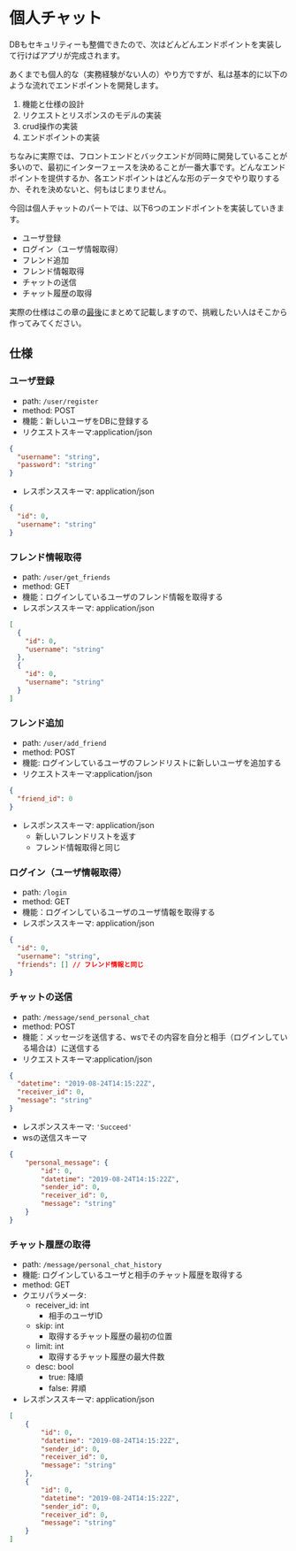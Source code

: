 # 個人チャット

DBもセキュリティーも整備できたので、次はどんどんエンドポイントを実装して行けばアプリが完成されます。

あくまでも個人的な（実務経験がない人の）やり方ですが、私は基本的に以下のような流れでエンドポイントを開発します。

1. 機能と仕様の設計
2. リクエストとリスポンスのモデルの実装
3. crud操作の実装
4. エンドポイントの実装

ちなみに実際では、フロントエンドとバックエンドが同時に開発していることが多いので、最初にインターフェースを決めることが一番大事です。どんなエンドポイントを提供するか、各エンドポイントはどんな形のデータでやり取りするか、それを決めないと、何もはじまりません。

今回は個人チャットのパートでは、以下6つのエンドポイントを実装していきます。

- ユーザ登録
- ログイン（ユーザ情報取得）
- フレンド追加
- フレンド情報取得
- チャットの送信
- チャット履歴の取得

実際の仕様はこの章の[最後](#仕様)にまとめて記載しますので、挑戦したい人はそこから作ってみてください。

## 仕様

### ユーザ登録
- path: `/user/register`
- method: POST
- 機能：新しいユーザをDBに登録する
- リクエストスキーマ:application/json
```json
{
  "username": "string",
  "password": "string"
}
```
- レスポンススキーマ: application/json
```json
{
  "id": 0,
  "username": "string"
}
```

### フレンド情報取得
- path: `/user/get_friends`
- method: GET
- 機能：ログインしているユーザのフレンド情報を取得する
- レスポンススキーマ: application/json
```json
[
  {
    "id": 0,
    "username": "string"
  },
  {
    "id": 0,
    "username": "string"
  }
]
```

### フレンド追加
- path: `/user/add_friend`
- method: POST
- 機能: ログインしているユーザのフレンドリストに新しいユーザを追加する
- リクエストスキーマ:application/json
```json
{
  "friend_id": 0
}
```
- レスポンススキーマ: application/json
  - 新しいフレンドリストを返す
  - フレンド情報取得と同じ

### ログイン（ユーザ情報取得）
- path: `/login`
- method: GET
- 機能：ログインしているユーザのユーザ情報を取得する
- レスポンススキーマ: application/json
```json
{
  "id": 0,
  "username": "string",
  "friends": [] // フレンド情報と同じ
}
```

### チャットの送信
- path: `/message/send_personal_chat`
- method: POST
- 機能：メッセージを送信する、wsでその内容を自分と相手（ログインしている場合は）に送信する
- リクエストスキーマ:application/json
```json
{
  "datetime": "2019-08-24T14:15:22Z",
  "receiver_id": 0,
  "message": "string"
}
```
- レスポンススキーマ: `'Succeed'`
- wsの送信スキーマ
```json
{
    "personal_message": {
        "id": 0,
        "datetime": "2019-08-24T14:15:22Z",
        "sender_id": 0,
        "receiver_id": 0,
        "message": "string"
    }
}

```

### チャット履歴の取得
- path: `/message/personal_chat_history`
- 機能: ログインしているユーザと相手のチャット履歴を取得する
- method: GET
- クエリパラメータ: 
  - receiver_id: int
    - 相手のユーザID
  - skip: int
    - 取得するチャット履歴の最初の位置
  - limit: int
    - 取得するチャット履歴の最大件数
  - desc: bool
    - true: 降順
    - false: 昇順
- レスポンススキーマ: application/json
```json
[
    {
        "id": 0,
        "datetime": "2019-08-24T14:15:22Z",
        "sender_id": 0,
        "receiver_id": 0,
        "message": "string"
    },
    {
        "id": 0,
        "datetime": "2019-08-24T14:15:22Z",
        "sender_id": 0,
        "receiver_id": 0,
        "message": "string"
    }
]
```
